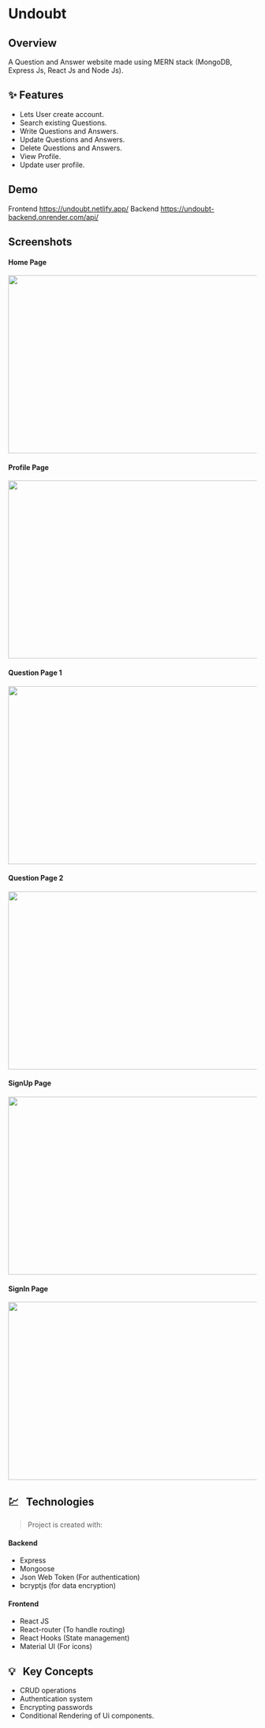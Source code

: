 # Undoubt

## Overview

A Question and Answer website made using MERN stack (MongoDB, Express Js, React Js and Node Js).

## ✨ Features

- Lets User create account.
- Search existing Questions.
- Write Questions and Answers.
- Update Questions and Answers.
- Delete Questions and Answers.
- View Profile.
- Update user profile.

## Demo

Frontend https://undoubt.netlify.app/
Backend https://undoubt-backend.onrender.com/api/

## Screenshots
#### Home Page

<img src="https://user-images.githubusercontent.com/52244138/220142194-22ad51e9-aee3-40f9-8560-1b9a8ccc010a.jpg" width="720" height="360">

#### Profile Page

<img src="https://user-images.githubusercontent.com/52244138/220141687-741602c2-0ba8-4c07-ab2b-9a924fef2d32.jpg" width="720" height="360">

#### Question Page 1

<img src="https://user-images.githubusercontent.com/52244138/220142266-0d44c017-4222-4e55-b2bf-6e9fc494dd6a.jpg" width="720" height="360">

#### Question Page 2

<img src="https://user-images.githubusercontent.com/52244138/220142273-66c87e91-486a-499a-8fa6-9d70429c1fd9.jpg" width="720" height="360">

#### SignUp Page

<img src="https://user-images.githubusercontent.com/52244138/220145131-63df9283-57cd-4e30-a4b4-5553af49abff.jpg" width="720" height="360">

#### SignIn Page

<img src="https://user-images.githubusercontent.com/52244138/220145123-9cdaf13e-7837-4141-8255-2cfc9b14c2aa.jpg" width="720" height="360">

## 💹 &nbsp; Technologies

> Project is created with:

#### Backend

- Express
- Mongoose
- Json Web Token (For authentication)
- bcryptjs (for data encryption)

#### Frontend

- React JS
- React-router (To handle routing)
- React Hooks (State management)
- Material UI (For icons)

## 💡 &nbsp; Key Concepts

- CRUD operations
- Authentication system
- Encrypting passwords
- Conditional Rendering of Ui components.
